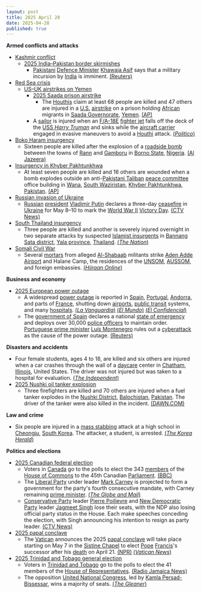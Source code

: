 ```yaml
---
layout: post
title: 2025 April 28
date: 2025-04-28
published: true
---
```



**Armed conflicts and attacks**

* [Kashmir conflict](https://en.wikipedia.org/wiki/Kashmir_conflict "Kashmir conflict")
  + [2025 India–Pakistan border skirmishes](https://en.wikipedia.org/wiki/2025_India%E2%80%93Pakistan_border_skirmishes "2025 India–Pakistan border skirmishes")
    - [Pakistani](https://en.wikipedia.org/wiki/Pakistan "Pakistan") [Defence Minister](https://en.wikipedia.org/wiki/Minister_of_Defence_%28Pakistan%29 "Minister of Defence (Pakistan)") [Khawaja Asif](https://en.wikipedia.org/wiki/Khawaja_Asif "Khawaja Asif") says that a military incursion by [India](https://en.wikipedia.org/wiki/India "India") is imminent. [(Reuters)](https://www.reuters.com/world/pakistan-defence-minister-says-military-incursion-by-india-is-imminent-2025-04-28/)
* [Red Sea crisis](https://en.wikipedia.org/wiki/Red_Sea_crisis "Red Sea crisis")
  + [US–UK airstrikes on Yemen](https://en.wikipedia.org/wiki/US%E2%80%93UK_airstrikes_on_Yemen "US–UK airstrikes on Yemen")
    - [2025 Saada prison airstrike](https://en.wikipedia.org/wiki/2025_Saada_prison_airstrike "2025 Saada prison airstrike")
      * The [Houthis](https://en.wikipedia.org/wiki/Houthi_movement "Houthi movement") claim at least 68 people are killed and 47 others are injured in a [U.S.](https://en.wikipedia.org/wiki/United_States "United States") [airstrike](https://en.wikipedia.org/wiki/Airstrike "Airstrike") on a prison holding [African](https://en.wikipedia.org/wiki/African_people "African people") migrants in [Saada Governorate](https://en.wikipedia.org/wiki/Saada_Governorate "Saada Governorate"), [Yemen](https://en.wikipedia.org/wiki/Yemen "Yemen"). [(AP)](https://apnews.com/article/yemen-houthis-rebels-us-airstrikes-israel-hamas-gaza-287d8e969bc33fbe34d33bba32f4ad80)
    - A [sailor](https://en.wikipedia.org/wiki/US_Navy "US Navy") is injured when an [F/A-18E](https://en.wikipedia.org/wiki/Boeing_F/A-18E/F_Super_Hornet "Boeing F/A-18E/F Super Hornet") [fighter jet](https://en.wikipedia.org/wiki/Fighter_jet "Fighter jet") falls off the deck of the [USS *Harry Truman*](https://en.wikipedia.org/wiki/USS_Harry_S._Truman "USS Harry S. Truman") and sinks while the [aircraft carrier](https://en.wikipedia.org/wiki/Aircraft_carrier "Aircraft carrier") engaged in evasive maneuvers to avoid a [Houthi](https://en.wikipedia.org/wiki/Houthi "Houthi") attack. [(*Politico*)](https://www.politico.com/news/2025/04/28/u-s-fighter-jet-falls-overboard-00314317)
* [Boko Haram insurgency](https://en.wikipedia.org/wiki/Boko_Haram_insurgency "Boko Haram insurgency")
  + Sixteen people are killed after the explosion of a [roadside bomb](https://en.wikipedia.org/wiki/Improvised_explosive_device "Improvised explosive device") between the towns of [Rann](https://en.wikipedia.org/wiki/Rann%2C_Borno "Rann, Borno") and [Gamboru](https://en.wikipedia.org/wiki/Gamboru "Gamboru") in [Borno State](https://en.wikipedia.org/wiki/Borno_State "Borno State"), [Nigeria](https://en.wikipedia.org/wiki/Nigeria "Nigeria"). [(Al Jazeera)](https://www.aljazeera.com/news/2025/4/29/roadside-bomb-blast-kills-26-in-nigerias-restive-northeast)
* [Insurgency in Khyber Pakhtunkhwa](https://en.wikipedia.org/wiki/Insurgency_in_Khyber_Pakhtunkhwa "Insurgency in Khyber Pakhtunkhwa")
  + At least seven people are killed and 16 others are wounded when a bomb explodes outside an anti-[Pakistani Taliban](https://en.wikipedia.org/wiki/Pakistani_Taliban "Pakistani Taliban") [peace committee](https://en.wikipedia.org/wiki/Peace_committee "Peace committee") office building in [Wana](https://en.wikipedia.org/wiki/Wana%2C_Pakistan "Wana, Pakistan"), [South Waziristan](https://en.wikipedia.org/wiki/South_Waziristan "South Waziristan"), [Khyber Pakhtunkhwa](https://en.wikipedia.org/wiki/Khyber_Pakhtunkhwa "Khyber Pakhtunkhwa"), [Pakistan](https://en.wikipedia.org/wiki/Pakistan "Pakistan"). [(AP)](https://apnews.com/article/pakistan-bombing-peace-committee-office-restive-northwest-a8ebb5f3685057b1b1d06bab47d7e72f)
* [Russian invasion of Ukraine](https://en.wikipedia.org/wiki/Russian_invasion_of_Ukraine "Russian invasion of Ukraine")
  + [Russian](https://en.wikipedia.org/wiki/Russia "Russia") [president](https://en.wikipedia.org/wiki/President_of_Russia "President of Russia") [Vladimir Putin](https://en.wikipedia.org/wiki/Vladimir_Putin "Vladimir Putin") declares a three-day [ceasefire](https://en.wikipedia.org/wiki/Ceasefire "Ceasefire") in [Ukraine](https://en.wikipedia.org/wiki/Ukraine "Ukraine") for May 8–10 to mark the [World War II](https://en.wikipedia.org/wiki/World_War_II "World War II") [Victory Day](https://en.wikipedia.org/wiki/Victory_Day_%289_May%29 "Victory Day (9 May)"). [(CTV News)](https://www.ctvnews.ca/world/russia-ukraine-war/article/putin-declares-3-day-may-ceasefire-to-mark-80-years-since-world-war-two-victory/)
* [South Thailand insurgency](https://en.wikipedia.org/wiki/South_Thailand_insurgency "South Thailand insurgency")
  + Three people are killed and another is severely injured overnight in two separate attacks by suspected [Islamist insurgents](https://en.wikipedia.org/wiki/Islamic_terrorism "Islamic terrorism") in [Bannang Sata district](https://en.wikipedia.org/wiki/Bannang_Sata_district "Bannang Sata district"), [Yala province](https://en.wikipedia.org/wiki/Yala_province "Yala province"), [Thailand](https://en.wikipedia.org/wiki/Thailand "Thailand"). [(*The Nation*)](https://www.nationthailand.com/news/general/40049338)
* [Somali Civil War](https://en.wikipedia.org/wiki/Somali_Civil_War_%282009%E2%80%93present%29 "Somali Civil War (2009–present)")
  + Several [mortars](https://en.wikipedia.org/wiki/Mortar_%28weapon%29 "Mortar (weapon)") from alleged [Al-Shabaab](https://en.wikipedia.org/wiki/Al-Shabaab_%28militant_group%29 "Al-Shabaab (militant group)") militants strike [Aden Adde Airport](https://en.wikipedia.org/wiki/Aden_Adde_Airport "Aden Adde Airport") and Halane Camp, the residences of the [UNSOM](https://en.wikipedia.org/wiki/United_Nations_Assistance_Mission_in_Somalia "United Nations Assistance Mission in Somalia"), [AUSSOM](https://en.wikipedia.org/wiki/AUSSOM "AUSSOM"), and foreign embassies. [(*Hiiraan Online*)](https://www.hiiraan.com/news4/2025/Apr/201316/mortar_attack_targets_halane_base_camp_in_mogadishu_casualties_unconfirmed.aspx)

**Business and economy**

* [2025 European power outage](https://en.wikipedia.org/wiki/2025_European_power_outage "2025 European power outage")
  + A widespread [power outage](https://en.wikipedia.org/wiki/Power_outage "Power outage") is reported in [Spain](https://en.wikipedia.org/wiki/Spain "Spain"), [Portugal](https://en.wikipedia.org/wiki/Portugal "Portugal"), [Andorra](https://en.wikipedia.org/wiki/Andorra "Andorra"), and parts of [France](https://en.wikipedia.org/wiki/France "France"), shutting down [airports](https://en.wikipedia.org/wiki/Airport "Airport"), [public transit](https://en.wikipedia.org/wiki/Public_transport "Public transport") systems, and many [hospitals](https://en.wikipedia.org/wiki/Hospital "Hospital"). [(*La Vanguardia*)](https://www.lavanguardia.com/vida/20250428/10624908/caida-general-deja-suministro-electrico-toda-espana.html) [(*El Mundo*)](https://www.elmundo.es/economia/2025/04/28/680f5d2221efa099318b4582.html) [(*El Confidencial*)](https://www.elconfidencial.com/espana/2025-04-28/directo-cortes-luz-espana-portugal_4117946/)
  + The [government of Spain](https://en.wikipedia.org/wiki/Government_of_Spain "Government of Spain") declares a national [state of emergency](https://en.wikipedia.org/wiki/State_of_emergency "State of emergency") and deploys over 30,000 [police officers](https://en.wikipedia.org/wiki/Law_enforcement_in_Spain "Law enforcement in Spain") to maintain order. [Portuguese prime minister](https://en.wikipedia.org/wiki/Prime_Minister_of_Portugal "Prime Minister of Portugal") [Luís Montenegro](https://en.wikipedia.org/wiki/Lu%C3%ADs_Montenegro "Luís Montenegro") rules out a [cyberattack](https://en.wikipedia.org/wiki/Cyberattack "Cyberattack") as the cause of the power outage. [(Reuters)](https://www.reuters.com/world/europe/large-parts-spain-portugal-hit-by-power-outage-2025-04-28/)

**Disasters and accidents**

* Four female students, ages 4 to 18, are killed and six others are injured when a car crashes through the wall of a [daycare](https://en.wikipedia.org/wiki/Daycare "Daycare") center in [Chatham](https://en.wikipedia.org/wiki/Chatham%2C_Illinois "Chatham, Illinois"), [Illinois](https://en.wikipedia.org/wiki/Illinois "Illinois"), United States. The driver was not injured but was taken to a hospital for evaluation. [(*The Independent*)](https://www.independent.co.uk/news/world/americas/chatham-illinois-car-crash-daycare-ynot-b2741199.html)
* [2025 Nushki oil tanker explosion](https://en.wikipedia.org/wiki/2025_Nushki_oil_tanker_explosion "2025 Nushki oil tanker explosion")
  + Three firefighters are killed and 70 others are injured when a fuel tanker explodes in the [Nushki District](https://en.wikipedia.org/wiki/Nushki_District "Nushki District"), [Balochistan](https://en.wikipedia.org/wiki/Balochistan%2C_Pakistan "Balochistan, Pakistan"), [Pakistan](https://en.wikipedia.org/wiki/Pakistan "Pakistan"). The driver of the tanker were also killed in the incident. [(DAWN.COM)](https://www.dawn.com/news/1907142)

**Law and crime**

* Six people are injured in a [mass stabbing](https://en.wikipedia.org/wiki/Mass_stabbing "Mass stabbing") attack at a high school in [Cheongju](https://en.wikipedia.org/wiki/Cheongju "Cheongju"), [South Korea](https://en.wikipedia.org/wiki/South_Korea "South Korea"). The attacker, a student, is arrested. [(*The Korea Herald*)](https://www.koreaherald.com/article/10475204)

**Politics and elections**

* [2025 Canadian federal election](https://en.wikipedia.org/wiki/2025_Canadian_federal_election "2025 Canadian federal election")
  + Voters in [Canada](https://en.wikipedia.org/wiki/Canada "Canada") go to the polls to elect the 343 [members](https://en.wikipedia.org/wiki/Member_of_Parliament_%28Canada%29 "Member of Parliament (Canada)") of the [House of Commons](https://en.wikipedia.org/wiki/House_of_Commons_%28Canada%29 "House of Commons (Canada)") to the 45th Canadian [Parliament](https://en.wikipedia.org/wiki/Parliament_of_Canada "Parliament of Canada"). [(BBC)](https://www.bbc.com/news/articles/c5ylzkzxkndo)
  + The [Liberal Party](https://en.wikipedia.org/wiki/Liberal_Party_of_Canada "Liberal Party of Canada") under leader [Mark Carney](https://en.wikipedia.org/wiki/Mark_Carney "Mark Carney") is projected to form a government for the party's fourth consecutive mandate, with Carney remaining [prime minister](https://en.wikipedia.org/wiki/Prime_Minister_of_Canada "Prime Minister of Canada"). [(*The Globe and Mail*)](https://www.theglobeandmail.com/politics/article-liberals-projected-to-return-to-power-with-fourth-consecutive-mandate/)
  + [Conservative Party](https://en.wikipedia.org/wiki/Conservative_Party_of_Canada "Conservative Party of Canada") leader [Pierre Poilievre](https://en.wikipedia.org/wiki/Pierre_Poilievre "Pierre Poilievre") and [New Democratic Party](https://en.wikipedia.org/wiki/New_Democratic_Party "New Democratic Party") leader [Jagmeet Singh](https://en.wikipedia.org/wiki/Jagmeet_Singh "Jagmeet Singh") lose their seats, with the NDP also losing official party status in the House. Each make speeches conceding the election, with Singh announcing his intention to resign as party leader. [(CTV News)](https://www.ctvnews.ca/federal-election-2025/article/ctv-news-declares-liberal-minority-singh-to-step-down-as-ndp-leader-live-updates-here/)
* [2025 papal conclave](https://en.wikipedia.org/wiki/2025_papal_conclave "2025 papal conclave")
  + The [Vatican](https://en.wikipedia.org/wiki/Holy_See "Holy See") announces the 2025 [papal conclave](https://en.wikipedia.org/wiki/Papal_conclave "Papal conclave") will take place starting on May 7 in the [Sistine Chapel](https://en.wikipedia.org/wiki/Sistine_Chapel "Sistine Chapel") to elect [Pope](https://en.wikipedia.org/wiki/Pope "Pope") [Francis](https://en.wikipedia.org/wiki/Pope_Francis "Pope Francis")'s successor after his [death](https://en.wikipedia.org/wiki/Death_and_funeral_of_Pope_Francis "Death and funeral of Pope Francis") on April 21. [(NPR)](https://www.npr.org/2025/04/28/g-s1-63087/conclave-next-pope-start-date) [(*Vatican News*)](https://www.vaticannews.va/en/vatican-city/news/2025-04/conclave-elect-new-pope-cardinals-beginning-date-may-2025.html)
* [2025 Trinidad and Tobago general election](https://en.wikipedia.org/wiki/2025_Trinidad_and_Tobago_general_election "2025 Trinidad and Tobago general election")
  + Voters in [Trinidad and Tobago](https://en.wikipedia.org/wiki/Trinidad_and_Tobago "Trinidad and Tobago") go to the polls to elect the 41 members of the [House of Representatives](https://en.wikipedia.org/wiki/House_of_Representatives_%28Trinidad_and_Tobago%29 "House of Representatives (Trinidad and Tobago)"). [(Radio Jamaica News)](https://radiojamaicanewsonline.com/regional/voting-underway-in-trinidad-tobagos-national-election)
  + The opposition [United National Congress](https://en.wikipedia.org/wiki/United_National_Congress "United National Congress"), led by [Kamla Persad-Bissessar](https://en.wikipedia.org/wiki/Kamla_Persad-Bissessar "Kamla Persad-Bissessar"), wins a majority of seats. [(*The Gleaner*)](https://jamaica-gleaner.com/article/news/20250428/unc-wins-tt-election-ruling-party-concedes-defeat)
